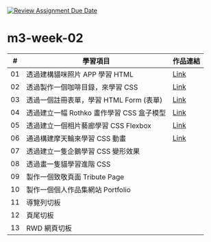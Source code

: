 [![Review Assignment Due Date](https://classroom.github.com/assets/deadline-readme-button-24ddc0f5d75046c5622901739e7c5dd533143b0c8e959d652212380cedb1ea36.svg)](https://classroom.github.com/a/vlJXFE8Y)

# m3-week-02

| #   | 學習項目                                  | 作品連結                                                                  |
| --- | ----------------------------------------- | ------------------------------------------------------------------------- |
| 01  | 透過建構貓咪照片 APP 學習 HTML            | [Link](https://a2623212.github.io/m3-week-02-a2623212/cat_photo_app/)     |
| 02  | 透過製作一個咖啡目錄，來學習 CSS          | [Link](https://a2623212.github.io/m3-week-02-a2623212/cafe_menu/)         |
| 03  | 透過一個註冊表單，學習 HTML Form (表單)   | [Link](https://a2623212.github.io/m3-week-02-a2623212/registration_form/) |
| 04  | 透過建立一幅 Rothko 畫作學習 CSS 盒子模型 | [Link](https://a2623212.github.io/m3-week-02-a2623212/rothko_painting/)   |
| 05  | 透過建立一個相片藝廊學習 CSS Flexbox      | [Link](https://a2623212.github.io/m3-week-02-a2623212/photo_gallery)      |
| 06  | 通過構建摩天輪來學習 CSS 動畫             | [Link](https://a2623212.github.io/m3-week-02-a2623212/ferris_wheel)       |
| 07  | 透過建立一隻企鵝學習 CSS 變形效果         |                                                                           |
| 08  | 透過畫一隻貓學習進階 CSS                  |                                                                           |
| 09  | 製作一個致敬頁面 Tribute Page             |                                                                           |
| 10  | 製作一個個人作品集網站 Portfolio          |                                                                           |
| 11  | 導覽列切板                                |                                                                           |
| 12  | 頁尾切板                                  |                                                                           |
| 13  | RWD 網頁切板                              |                                                                           |
